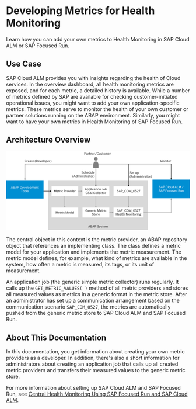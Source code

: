 <!-- loioa7a5cfa16e714a81bdf8b1709b3f3152 -->

# Developing Metrics for Health Monitoring

Learn how you can add your own metrics to Health Monitoring in SAP Cloud ALM or SAP Focused Run.



<a name="loioa7a5cfa16e714a81bdf8b1709b3f3152__section_l5b_q1y_x5b"/>

## Use Case

SAP Cloud ALM provides you with insights regarding the health of Cloud services. In the overview dashboard, all health monitoring metrics are exposed, and for each metric, a detailed history is available. While a number of metrics defined by SAP are available for checking customer-initiated operational issues, you might want to add your own application-specific metrics. These metrics serve to monitor the health of your own customer or partner solutions running on the ABAP environment. Similarly, you might want to have your own metrics in Health Monitoring of SAP Focused Run.



<a name="loioa7a5cfa16e714a81bdf8b1709b3f3152__section_sy5_r1y_x5b"/>

## Architecture Overview

![](images/Health_Monitoring_for_Partners_and_Customers_Architecture_e2b8baf.png)

The central object in this context is the metric provider, an ABAP repository object that references an implementing class. The class defines a metric model for your application and implements the metric measurement. The metric model defines, for example, what kind of metrics are available in the system, how often a metric is measured, its tags, or its unit of measurement.

An application job \(the generic simple metric collector\) runs regularly. It calls up the `GET_METRIC_VALUES( )` method of all metric providers and stores all measured values as metrics in a generic format in the metric store. After an administrator has set up a communication arrangement based on the communication scenario `SAP_COM_0527`, the metrics are automatically pushed from the generic metric store to SAP Cloud ALM and SAP Focused Run.



<a name="loioa7a5cfa16e714a81bdf8b1709b3f3152__section_ryx_t1y_x5b"/>

## About This Documentation

In this documentation, you get information about creating your own metric providers as a developer. In addition, there's also a short information for administrators about creating an application job that calls up all created metric providers and transfers their measured values to the generic metric store.

For more information about setting up SAP Cloud ALM and SAP Focused Run, see [Central Health Monitoring Using SAP Focused Run and SAP Cloud ALM](../50-administration-and-ops/central-health-monitoring-using-sap-focused-run-and-sap-cloud-alm-8d6e2e7.md).


